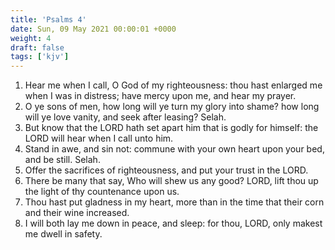 ```yaml
---
title: 'Psalms 4'
date: Sun, 09 May 2021 00:00:01 +0000
weight: 4
draft: false
tags: ['kjv'] 
---
```


1. Hear me when I call, O God of my righteousness: thou hast enlarged me when I was in distress; have mercy upon me, and hear my prayer.
2. O ye sons of men, how long will ye turn my glory into shame? how long will ye love vanity, and seek after leasing? Selah.
3. But know that the LORD hath set apart him that is godly for himself: the LORD will hear when I call unto him.
4. Stand in awe, and sin not: commune with your own heart upon your bed, and be still. Selah.
5. Offer the sacrifices of righteousness, and put your trust in the LORD.
6. There be many that say, Who will shew us any good? LORD, lift thou up the light of thy countenance upon us.
7. Thou hast put gladness in my heart, more than in the time that their corn and their wine increased.
8. I will both lay me down in peace, and sleep: for thou, LORD, only makest me dwell in safety.
